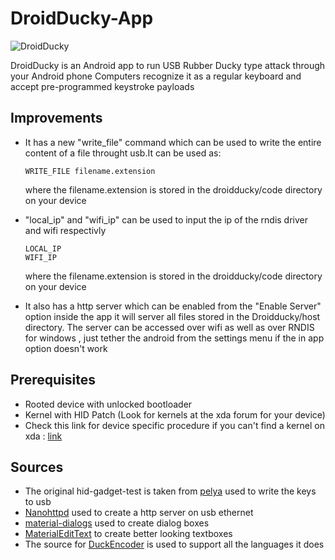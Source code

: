 # DroidDucky-App
![DroidDucky](https://raw.githubusercontent.com/draguve/droidducky-app/master/app/src/main/res/mipmap-xxxhdpi/ic_launcher.png)

DroidDucky is an Android app to run USB Rubber Ducky type attack through your Android phone 
Computers recognize it as a regular keyboard and accept pre-programmed keystroke payloads

## Improvements
* It has a new "write_file" command which can be used to write the entire content of a file throught usb.It can be used as:  
    ```
    WRITE_FILE filename.extension    
    ```
    where the filename.extension is stored in the droidducky/code directory on your device
* "local_ip" and "wifi_ip" can be used to input the ip of the rndis driver and wifi respectivly   
    ```
    LOCAL_IP
	WIFI_IP
    ```
    where the filename.extension is stored in the droidducky/code directory on your device

* It also has a http server which can be enabled from the "Enable Server" option inside the app it will server all files stored in the Droidducky/host directory. The server can be accessed over wifi as well as over RNDIS for windows , just tether the android from the settings menu if the in app option doesn't work 

## Prerequisites
* Rooted device with unlocked bootloader
* Kernel with HID Patch (Look for kernels at the xda forum for your device)
* Check this link for device specific procedure if you can't find a kernel on xda : [link](https://github.com/pelya/android-keyboard-gadget)

## Sources

* The original hid-gadget-test is taken from [pelya](https://github.com/pelya/android-keyboard-gadget) used to write the keys to usb
* [Nanohttpd](https://github.com/NanoHttpd/nanohttpd) used to create a http server on usb ethernet
* [material-dialogs](https://github.com/afollestad/material-dialogs) used to create dialog boxes
* [MaterialEditText](https://github.com/rengwuxian/MaterialEditText) to create better looking textboxes
* The source for [DuckEncoder](https://github.com/hak5darren/USB-Rubber-Ducky/tree/master/Encoder) is used to support all the languages it does
